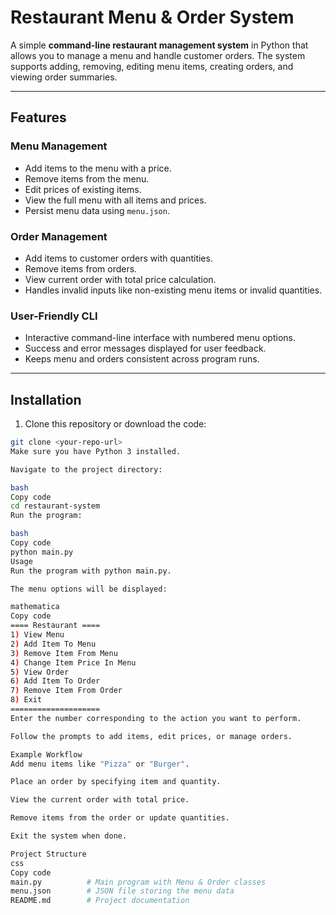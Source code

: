 # Restaurant Menu & Order System

A simple **command-line restaurant management system** in Python that allows you to manage a menu and handle customer orders. The system supports adding, removing, editing menu items, creating orders, and viewing order summaries.  

---

## Features

### Menu Management
- Add items to the menu with a price.  
- Remove items from the menu.  
- Edit prices of existing items.  
- View the full menu with all items and prices.  
- Persist menu data using `menu.json`.  

### Order Management
- Add items to customer orders with quantities.  
- Remove items from orders.  
- View current order with total price calculation.  
- Handles invalid inputs like non-existing menu items or invalid quantities.  

### User-Friendly CLI
- Interactive command-line interface with numbered menu options.  
- Success and error messages displayed for user feedback.  
- Keeps menu and orders consistent across program runs.  

---

## Installation

1. Clone this repository or download the code:
```bash
git clone <your-repo-url>
Make sure you have Python 3 installed.

Navigate to the project directory:

bash
Copy code
cd restaurant-system
Run the program:

bash
Copy code
python main.py
Usage
Run the program with python main.py.

The menu options will be displayed:

mathematica
Copy code
==== Restaurant ====
1) View Menu
2) Add Item To Menu
3) Remove Item From Menu
4) Change Item Price In Menu
5) View Order
6) Add Item To Order
7) Remove Item From Order
8) Exit
====================
Enter the number corresponding to the action you want to perform.

Follow the prompts to add items, edit prices, or manage orders.

Example Workflow
Add menu items like "Pizza" or "Burger".

Place an order by specifying item and quantity.

View the current order with total price.

Remove items from the order or update quantities.

Exit the system when done.

Project Structure
css
Copy code
main.py          # Main program with Menu & Order classes
menu.json        # JSON file storing the menu data
README.md        # Project documentation
